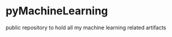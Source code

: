 pyMachineLearning
=================

public repository to hold all my machine learning related artifacts
